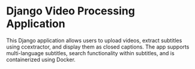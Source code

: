 #  Django Video Processing Application
This Django application allows users to upload videos, extract subtitles using ccextractor, and display them as closed captions. The app supports multi-language subtitles, search functionality within subtitles, and is containerized using Docker.